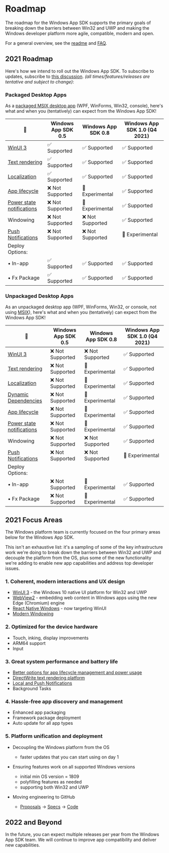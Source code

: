 # Roadmap

The roadmap for the Windows App SDK supports the primary goals of breaking down the barriers between Win32 and UWP and making the Windows developer platform more agile, compatible, modern and open.

For a general overview, see the [readme](https://github.com/microsoft/ProjectReunion/tree/master/docs) and [FAQ](https://github.com/microsoft/ProjectReunion/blob/master/docs/faq.md).

## 2021 Roadmap

Here's how we intend to roll out the Windows App SDK. To subscribe to updates, subscribe to [this discussion](https://github.com/microsoft/ProjectReunion/discussions/507). *(all times/features/releases are tentative and subject to change)*:

### Packaged Desktop Apps
As a [packaged MSIX desktop app](https://docs.microsoft.com/windows/msix/overview) (WPF, WinForms, Win32, console), here's what and when you (tentatively) can expect from the Windows App SDK!

🌟 |      Windows App SDK 0.5      |         Windows App SDK 0.8    |       Windows App SDK 1.0 (Q4 2021)     |
-- | ------------------------------- | --------------------------------- | ------------------------------- |
[WinUI 3](https://github.com/microsoft/microsoft-ui-xaml/blob/master/docs/roadmap.md#winui-3) | ✅ Supported  | ✅ Supported | ✅ Supported |
[Text rendering](https://docs.microsoft.com/en-us/windows/apps/project-reunion/dwritecore) | ✅ Supported | ✅ Supported | ✅ Supported |
[Localization](https://docs.microsoft.com/windows/apps/project-reunion/mrtcore/mrtcore-overview) | ✅ Supported | ✅ Supported | ✅ Supported |
[App lifecycle](https://github.com/microsoft/ProjectReunion/issues/111) | ❌ Not Supported | 🔄 Experimental | ✅ Supported |
[Power state notifications](https://github.com/microsoft/ProjectReunion/issues/111) | ❌ Not Supported | 🔄 Experimental | ✅ Supported |
Windowing | ❌ Not Supported | ❌ Not Supported | ✅ Supported |
[Push Notifications](https://github.com/microsoft/ProjectReunion/blob/main/specs/PushNotifications/PushNotifications-spec.md) | ❌ Not Supported | ❌ Not Supported | 🔄 Experimental |
Deploy Options: |
• In-app | ✅ Supported | ✅ Supported | ✅ Supported |
• Fx Package | ✅ Supported | ✅ Supported | ✅ Supported |

### Unpackaged Desktop Apps

As an unpackaged desktop app (WPF, WinForms, Win32, or console, not using [MSIX](https://docs.microsoft.com/windows/msix/overview)), here's what and when you (tentatively) can expect from the Windows App SDK!

 🌟 |       Windows App SDK 0.5      |         Windows App SDK 0.8   |       Windows App SDK 1.0 (Q4 2021)    |
-- | ---------------------------------- | ------------------------------ | ------------------------------- |
[WinUI 3](https://github.com/microsoft/microsoft-ui-xaml/blob/master/docs/roadmap.md#winui-3) | ❌ Not Supported | ❌ Not Supported | ✅ Supported |
[Text rendering](https://docs.microsoft.com/en-us/windows/apps/project-reunion/dwritecore) | ❌ Not Supported | 🔄 Experimental | ✅ Supported |
[Localization](https://docs.microsoft.com/windows/apps/project-reunion/mrtcore/mrtcore-overview) | ❌ Not Supported| 🔄 Experimental | ✅ Supported |
[Dynamic Dependencies](https://github.com/microsoft/WindowsAppSDK/blob/main/specs/dynamicdependencies/DynamicDependencies.md) | ❌ Not Supported | 🔄 Experimental | ✅ Supported |
[App lifecycle](https://github.com/microsoft/ProjectReunion/issues/111) | ❌ Not Supported | 🔄 Experimental | ✅ Supported |
[Power state notifications](https://github.com/microsoft/ProjectReunion/issues/111) | ❌ Not Supported | 🔄 Experimental | ✅ Supported |
Windowing | ❌ Not Supported | ❌ Not Supported | ✅ Supported |
[Push Notifications](https://github.com/microsoft/ProjectReunion/blob/main/specs/PushNotifications/PushNotifications-spec.md) | ❌ Not Supported | ❌ Not Supported | 🔄 Experimental |
Deploy Options:  |
• In-app | ❌ Not Supported | 🔄 Experimental | ✅ Supported |
• Fx Package | ❌ Not Supported | 🔄 Experimental | ✅ Supported |

## 2021 Focus Areas

The Windows platform team is currently focused on the four primary areas below for the Windows App SDK.

This isn't an exhaustive list: it's a sampling of some of the key infrastructure work we're doing to break down the barriers between Win32 and UWP and decouple the platform from the OS, plus some of the new functionality we're adding to enable new app capabilities and address top developer issues.

### 1. Coherent, modern interactions and UX design

* [WinUI 3](https://github.com/microsoft/microsoft-ui-xaml/blob/master/docs/roadmap.md) - the Windows 10 native UI platform for Win32 and UWP
* [WebView2](https://docs.microsoft.com/microsoft-edge/webview2/) - embedding web content in Windows apps using the new Edge (Chromium) engine
* [React Native Windows](https://github.com/microsoft/react-native-windows/projects/30) - now targeting WinUI
* [Modern Windowing](https://github.com/microsoft/ProjectReunion/discussions/370)

### 2. Optimized for the device hardware

* Touch, inking, display improvements
* ARM64 support
* Input

### 3. Great system performance and battery life

* [Better options for app lifecycle management and power usage](https://github.com/microsoft/ProjectReunion/issues/111)
* [DirectWrite text rendering platform](https://github.com/microsoft/ProjectReunion/issues/112)
* [Local and Push Notifications](https://github.com/microsoft/ProjectReunion/discussions/371)
* Background Tasks

### 4. Hassle-free app discovery and management

* Enhanced app packaging
* Framework package deployment
* Auto update for all app types

### 5. Platform unification and deployment

* Decoupling the Windows platform from the OS
  * faster updates that you can start using on day 1
* Ensuring features work on all supported Windows versions
  * initial min OS version = 1809
  * polyfilling features as needed
  * supporting both Win32 and UWP

* Moving engineering to GitHub
  * [Proposals](https://github.com/microsoft/ProjectReunion/issues?q=is%3Aissue+is%3Aopen+label%3A%22feature+proposal%22) -> [Specs](https://github.com/microsoft/ProjectReunion/tree/master/specs) -> [Code](https://github.com/microsoft/ProjectReunion/tree/master/dev)

## 2022 and Beyond

In the future, you can expect multiple releases per year from the Windows App SDK team. We will continue to improve app compatibility and deliver new capabilities.
